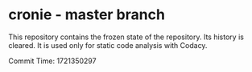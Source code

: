 # cronie - master branch

This repository contains the frozen state of the repository.
Its history is cleared. It is used only for static code
analysis with Codacy.

Commit Time: 1721350297
